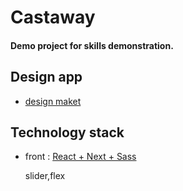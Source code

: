 # Castaway

#### Demo project for skills demonstration.

## Design app

- [design maket](https://www.figma.com/file/Fn88HQzfmrE7xCHG0yPsEW/Castaway?type=design&node-id=0%3A1&t=baI183eUNAoIr3nW-1)

## Technology stack

- front : [React + Next + Sass](https://castawaypet.netlify.app/)

  slider,flex
